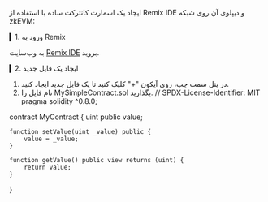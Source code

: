  ایجاد یک اسمارت کانترکت ساده با استفاده از Remix IDE و دیپلوی آن روی شبکه zkEVM:

 ▎1. ورود به Remix

به وب‌سایت [Remix IDE](https://remix.ethereum.org/) بروید.

▎2. ایجاد یک فایل جدید

1. در پنل سمت چپ، روی آیکون "+" کلیک کنید تا یک فایل جدید ایجاد کنید.
2. نام فایل را MySimpleContract.sol بگذارید.
// SPDX-License-Identifier: MIT
pragma solidity ^0.8.0;

contract MyContract {
    uint public value;

    function setValue(uint _value) public {
        value = _value;
    }

    function getValue() public view returns (uint) {
        return value;
    }
}
